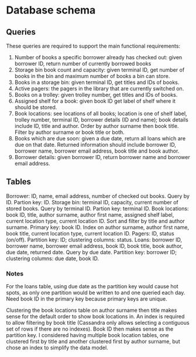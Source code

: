 # Database schema

## Queries

These queries are required to support the main functional requirements:

1. Number of books a specific borrower already has checked out: given borrower ID, return number of currently borrowed books
2. Storage bin book count and capacity: given terminal ID, get number of books in the bin and maximum number of books a bin can store.
3. Books in a storage bin: given terminal ID, get titles and IDs of books.
4. Active pagers: the pagers in the library that are currently switched on.
5. Books on a trolley: given trolley number, get titles and IDs of books.
6. Assigned shelf for a book: given book ID get label of shelf where it should be stored.
7. Book locations: see locations of all books; location is one of shelf label, trolley number, terminal ID, borrower details (ID and name); book details include ID, title and author. Order by author surname then book title. Filter by author surname or book title or both.
8. Books which are due soon: given a due date, return all loans which are due on that date. Returned information should include borrower ID, borrower name, borrower email address, book title and book author.
9. Borrower details: given borrower ID, return borrower name and borrower email address.

## Tables

Borrower: ID, name, email address, number of checked out books. Query by ID. Partion key: ID.
Storage bin: terminal ID, capacity, current number of stored books. Query by terminal ID. Partion key: terminal ID.
Book locations: book ID, title, author surname, author first name, assigned shelf label, current location type, current location ID. Sort and filter by title and author surname. Primary key: book ID. Index on author surname, author first name, book title, current location type, current location ID.
Pagers: ID, status (on/off). Partition key: ID; clustering columns: status.
Loans: borrower ID, borrower name, borrower email address, book ID, book title, book author, due date, returned date. Query by due date. Partition key: borrower ID; clustering columns: due date, book ID.

### Notes

For the loans table, using due date as the partition key would cause hot spots, as only one partition would be written to and one queried each day. Need book ID in the primary key because primary keys are unique.

Clustering the book locations table on author surname then title makes sense for the default order to show book locations in. An index is required to allow filtering by book title (Cassandra only allows selecting a contiguous set of rows if there are no indexes). Book ID then makes sense as the partition key. I considered having multiple book location tables, one clustered first by title and another clustered first by author surname, but chose an index to simplify the data model.
